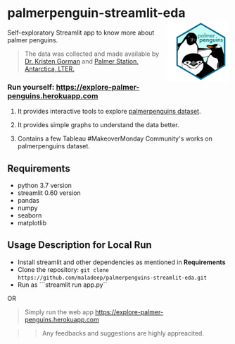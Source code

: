 # palmerpenguin-streamlit-eda <a href='https://allisonhorst.github.io/palmerpenguins'><img src='images/palmerpenguins.png' align="right" height="138.5" /></a>

Self-exploratory Streamlit app to know more about palmer penguins. 


> The data was collected and made available by [Dr. Kristen Gorman](https://www.uaf.edu/cfos/people/faculty/detail/kristen-gorman.php) and [Palmer Station, Antarctica, LTER.](https://pal.lternet.edu/)


### Run yourself: https://explore-palmer-penguins.herokuapp.com

1. It provides interactive tools to explore [palmerpenguins dataset](https://github.com/allisonhorst/palmerpenguins).

2. It provides simple graphs to understand the data better.

3. Contains a few Tableau  #MakeoverMonday Community's works on palmerpenguins dataset.


## Requirements

* python 3.7 version
* streamlit 0.60 version
* pandas
* numpy
* seaborn
* matplotlib




 ## Usage Description for Local Run

+ Install streamlit and other dependencies as mentioned in **Requirements**
+ Clone the repository: ```git clone https://github.com/maladeep/palmerpenguins-streamlit-eda.git```
+ Run as ```streamlit run app.py``

 OR
 
 > Simply run the web app https://explore-palmer-penguins.herokuapp.com






>> Any feedbacks and suggestions are highly appreacited.



